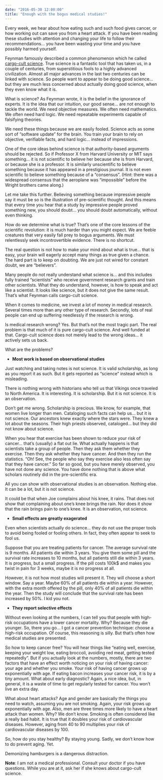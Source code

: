 ```yaml
---
date: "2016-05-30 12:00:00"
title: "Enough with the bogus medical studies!"
---
```




Every week, we hear about how eating such and such food gives cancer, or how working out can save you from a heart attack. If you have been reading these studies with attention and changing your life to follow their recommendations&hellip; you have been wasting your time and you have possibly harmed yourself.

Feynman famously described a common phenomenon which he called [cargo-cult science](https://en.wikipedia.org/wiki/Cargo_cult_science). True science is a fantastic tool that has taken us, in a couple of centuries, from superstitious fools to a highly advanced civilization. Almost all major advances in the last two centuries can be linked with science. So people want to appear to be doing good science&hellip; but they are much less concerned about actually doing good science, when they even know what it is.

What is science? As Feynman wrote, it is the belief in the ignorance of experts. It is the idea that our intuition, our good sense&hellip; are not enough to tackle the world. We need objective measures. We often need mathematics. We often need hard logic. We need repeatable experiments capable of falsifying theories.

We need these things because we are easily fooled. Science acts as some sort of &ldquo;software update&rdquo; for the brain. You train your brain to rely on objective, verifiable facts, and hard logic&hellip; instead of impressions.

One of the core ideas behind science is that authority-based arguments should be rejected. So if Professor X from Harvard University or MIT says something&hellip; it is not scientific to believe her because she is from Harvard, or because she is a professor. It is similarly unscientific to believe something because it has appeared in a prestigious journal. It is not even scientific to believe something because of a &ldquo;consensus&rdquo;. (Hint: there was a widespread consensus that the aeroplane was &ldquo;impossible&rdquo; before the Wright brothers came along.)

Let me take this further. Believing something because impressive people say it must be so is the illustration of pre-scientific thought. And this means that every time you hear that a study by impressive people proved something new, you should doubt&hellip; you should doubt automatically, without even thinking.

How do we determine what is true? That&rsquo;s one of the core lessons of the scientific revolution: it is much harder than you might expect. We are feeble creatures that very easily fall prey to bogus arguments. We must relentlessly seek incontrovertible evidence. There is no shortcut.

The real question is not how to make your mind about what is true&hellip; that is easy, your brain will eagerly accept many things as true given a chance. The hard part is to keep on doubting. We are just not wired for constant doubt, we are &ldquo;believers&rdquo;.

Many people do not really understand what science is&hellip; and this includes fully trained &ldquo;scientists&rdquo; who receive government research grants and train other scientists. What they do understand, however, is how to speak and act like a scientist. It looks like science, but it does not give the same result. That&rsquo;s what Feynman calls cargo-cult science.

When it comes to medicine, we invest a lot of money in medical research. Several times more than any other type of research. Secondly, lots of real people can end up suffering needlessly if the research is wrong.

Is medical research wrong? Yes. But that&rsquo;s not the most tragic part. The real problem is that much of it is pure cargo-cult science. And well funded at that. Cargo-cult science does not merely lead to the wrong ideas&hellip; it actively sets us back.

What are the problems?

- __Most work is based on observational studies__

Just watching and taking notes is not science. It is valid scholarship, as long as you report it as such. But it gets reported as &ldquo;science&rdquo; instead which is misleading.

There is nothing wrong with historians who tell us that Vikings once traveled to North America. It is interesting. It is scholarship. But it is not science. It is an observation.

Don&rsquo;t get me wrong. Scholarship is precious. We know, for example, that women live longer than men. Cataloging such facts can help us&hellip; but it is not science. Our ancestors knew exactly where the stars were. They knew a lot about the seasons. Their high priests observed, cataloged&hellip; but they did not know about science.

When you hear that exercise has been shown to reduce your risk of cancer&hellip; that&rsquo;s (usually) a flat out lie. What actually happens is that scientists take a group of people. Then they ask them whether they exercise. Then they ask whether they have cancer. And then they run the statistics. &ldquo;Oh! See, the people who say they exercise also less often say that they have cancer.&rdquo; So far so good, but you have merely observed, you have not done any science. You have done nothing that is above what scholars routinely did in the pre-scientific era.

All you can show with observational studies is an observation. Nothing else. It can be a lot, but it is not science.

It could be that when Joe complains about his knee, it rains. That does not show that complaining about one&rsquo;s knee brings the rain. Nor does it show that the rain brings pain to one&rsquo;s knee. It is an observation, not science.
- __Small effects are greatly exagerated__

Even when scientists actually do science&hellip; they do not use the proper tools to avoid being fooled or fooling others. In fact, they often appear to seek to fool us.

Suppose that you are treating patients for cancer. The average survival rate is 9 months. All patients die within 3 years. You give them some pill and the survival rate increases to 10 months, but all patients still die within 3 years. It is progress, but a small progress. If the pill costs 100k$ and makes you twist in pain for 3 weeks, maybe it is no progress at all.

However, it is not how most studies will present it. They will choose a short window. Say a year. Maybe 60% of all patients die within a year. However, with the extra month offered by the pill, only 40% of all patients die within the year. Then the study will conclude that the survival rate has been increased by 50%. I kid you not.
- __They report selective effects__

Without even looking at the numbers, I can tell you that people with high-risk occupations have a lower cancer mortality. Why? Because they die younger. So, there you go&hellip; I got a cancer prevention technique: choose a high-risk occupation. Of course, this reasoning is silly. But that&rsquo;s often how medical studies are presented.

So how to keep cancer free? You will hear things like &ldquo;eating well, exercise, keeping your weight low, eating broccoli, avoiding red meat, getting tested repeatedly&rdquo;. But if you actually look at the numbers, mostly, there are two factors that have an effect worth noticing on your risk of having cancer: your age and whether you smoke. Your risk of having cancer grows up exponentially with age. If eating bacon increases your cancer risk, it is by a tiny amount. What about early diagnostic? Again, a nice idea, but, in general, it is a waste of time to get regularly tested for cancer. You won&rsquo;t live an extra day.

What about heart attacks? Age and gender are basically the things you need to watch, assuming you are not smoking. Again, your risk grows up exponentially with age. Also, men are three times more likely to have a heart attack than women. Why? We don&rsquo;t know. Smoking is often considered like a really bad habit. It is true that it doubles your risk of cardiovascular diseases. However, aging from 40 to 90 multiplies your risk of cardiovascular diseases by 100.

So, how do you stay healthy? By staying young. Sadly, we don&rsquo;t know how to do prevent aging. Yet.

Demonizing hamburgers is a dangerous distraction.

__Note__: I am not a medical professional. Consult your doctor if you have questions. While you are at it, ask her if she knows about cargo-cult science.

